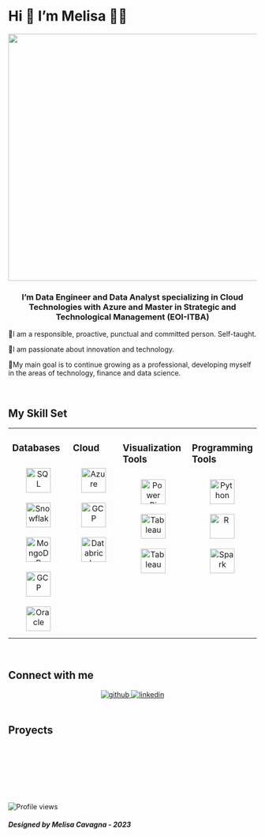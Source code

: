 <h1 align="left">Hi 👋 I’m Melisa 👩‍💻</h1>
  
<div align="center">
<img src="https://rishavanand.github.io/static/images/greetings.gif" align="center" width="900" height="500"/>
</div>  
  

### <div align="center">I’m Data Engineer and Data Analyst specializing in Cloud Technologies with Azure and Master in Strategic and Technological Management (EOI-ITBA) </div>  
  

  
  

📌I am a responsible, proactive, punctual and committed person. Self-taught. 

📌I am passionate about innovation and technology.

📌My main goal is to continue growing as a professional, developing myself in the areas of technology, finance and data science.   
  

<br/>  


## My Skill Set  
<table><tr><td valign="top" width="33%">



### Databases  
<div align="center"> <a href="https://www.microsoft.com/es-es/sql-server" target="_blank"><img style="margin: 10px" src="https://www.svgrepo.com/show/331761/sql-database-sql-azure.svg" alt="SQL" height="50" /></a>  
<a href="https://www.snowflake.com/?lang=es" target="_blank"><img style="margin: 10px" 
src="https://www.svgrepo.com/show/400746/snowflake.svg" alt="Snowflake" height="50" /></a>  
<a href="https://www.mongodb.com/" target="_blank"><img style="margin: 10px" src="https://profilinator.rishav.dev/skills-assets/mongodb-original-wordmark.svg" alt="MongoDB" height="50" /></a>  
<a href="https://cloud.google.com/" target="_blank"><img style="margin: 10px" src="https://profilinator.rishav.dev/skills-assets/google_cloud-icon.svg" alt="GCP" height="50" /></a>  
<a href="https://www.oracle.com/in/index.html" target="_blank"><img style="margin: 10px" src="https://profilinator.rishav.dev/skills-assets/oracle-original.svg" alt="Oracle" height="50" /></a>  
</div>

</td><td valign="top" width="33%">



### Cloud  
<div align="center">  
<a href="https://azure.microsoft.com/en-in/" target="_blank"><img style="margin: 10px" src="https://profilinator.rishav.dev/skills-assets/microsoft_azure-icon.svg" alt="Azure" height="50" /></a>  
<a href="https://cloud.google.com/" target="_blank"><img style="margin: 10px" src="https://profilinator.rishav.dev/skills-assets/google_cloud-icon.svg" alt="GCP" height="50" /></a>  
<a href="https://www.databricks.com/" target="_blank"><img style="margin: 10px" src="https://www.databricks.com/en-website-assets/static/e6b356d9819308e5133bac62bb1e81ff/db-logo-stacked-white-desktop.svg" alt="Databricks" height="50" /></a>   
</div>

  
  
</td><td valign="top" width="33%">



### Visualization Tools  
<div align="center">  
<a href="https://powerbi.microsoft.com/en-us/" target="_blank"><img style="margin: 10px" src="https://profilinator.rishav.dev/skills-assets/powerbi.png" alt="Power Bi" height="50" /></a>  
<a href="https://www.tableau.com/" target="_blank"><img style="margin: 10px" src="https://profilinator.rishav.dev/skills-assets/tableau.svg" alt="Tableau" height="50"/></a> 
<a href="https://www.looker.com/" target="_blank"><img style="margin: 10px" src="https://www.looker.com/static/assets/looker-logo.svg" alt="Tableau" height="50" /></a> 
</div>

  
</td><td valign="top" width="33%">

### Programming Tools  
<div align="center">  
<a href="https://www.python.org/" target="_blank"><img style="margin: 10px" src="https://profilinator.rishav.dev/skills-assets/python-original.svg" alt="Python" height="50" /> </a>  
<a href="https://www.r-project.org/" target="_blank"><img style="margin: 10px" src="https://profilinator.rishav.dev/skills-assets/r.svg" alt="R" height="50" /></a>  
<a href="https://spark.apache.org/" target="_blank"><img style="margin: 10px" src="https://spark.apache.org/images/spark-logo-rev.svg" alt="Spark" height="50" /></a>  
</div>
  
  
  
</td></tr></table>  

<br/>  


## Connect with me  
<div align="center">
<a href="https://github.com/mcavagna8" target="_blank"> <img src=https://img.shields.io/badge/github-%2324292e.svg?&style=for-the-badge&logo=github&logoColor=white alt=github style="margin-bottom: 5px;" />
<a href="https://linkedin.com/in/melisacavagna/" target="_blank"> <img src=https://img.shields.io/badge/linkedin-%231E77B5.svg?&style=for-the-badge&logo=linkedin&logoColor=white alt=linkedin style="margin-bottom: 5px;" />
</a>  
</div>  
  

<br/>  


## Proyects
  

<br/>  


<br/>  

  

<br/>  


<br/>  

  

<br/>  


<br />



![Profile views](https://gpvc.arturio.dev/mcavagna8)  
 <footer
    class="footer">
    <h5>Designed by Melisa Cavagna - 2023 </h5>
</footer>  
